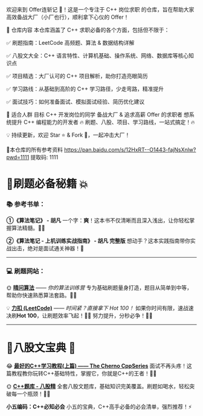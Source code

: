 欢迎来到 Offer连斩记 🎯！这是一个专注于 C++ 岗位求职 的仓库，旨在帮助大家高效备战大厂（小厂也行），顺利拿下心仪的 Offer！

📌 仓库内容
本仓库涵盖了 C++ 求职必备的各个方面，包括但不限于：

✅ 刷题指南：LeetCode 高频题、算法 & 数据结构详解

✅ 八股文大全：C++ 语言特性、计算机基础、操作系统、网络、数据库等核心知识点

✅ 项目精选：大厂认可的 C++ 项目解析，助你打造亮眼简历

✅ 学习路线：从基础到高阶的 C++ 学习路径，少走弯路，精准提升

✅ 面试技巧：如何准备面试、模拟面试经验、简历优化建议

🎯 适合人群
目标 C++ 开发岗位的同学
备战大厂 & 追求高薪 Offer 的求职者
想系统提升 C++ 编程能力的开发者
🔥 刷题、八股、项目、学习路线，一站式搞定！🔥

💡 持续更新，欢迎 Star ⭐ & Fork 🚀，一起冲击大厂！

📌本仓库的所有参考资料
 https://pan.baidu.com/s/12HxRT--O1443-fajNsXnlw?pwd=1111 提取码: 1111

# 📌**刷题必备秘籍** 💥

### 📚 **参考书单：**

**①《算法笔记》 - 胡凡**
一个字：**爽**！这本书不仅清晰而且深入浅出，让你轻松掌握算法精髓。📖💡

**②《算法笔记 - 上机训练实战指南》 - 胡凡 完整版**
想动手？这本实践指南带你实战出击，绝对是面试通关神器！🚀

------

### 💻 **刷题网站：**

🌞 **[晴问算法](https://sunnywhy.com/)** —— *你的算法训练营*
专为基础刷题量身打造，题目从简单到中等，帮助你快速熟悉算法套路。🧠✨

💡 **[力扣 (LeetCode)](https://leetcode.cn/)** —— *时间紧？直接拿下 Hot 100！*
如果你时间有限，速战速决刷**Hot 100**，让刷题效率飞起！💨🔥 努力提升，分秒必争！🚀💪

------

# 📌**八股文宝典** 🎯

😂 **[最好的C++学习教程(上篇) —— The Cherno CppSeries](https://zhuanlan.zhihu.com/p/553387258)**
面试不再头疼！这篇教程教你玩转C++基础特性，掌握它，你就是C++的王者！👑🔥

🌞 **[C++题库 - 八股精](https://www.bagujing.com/)**
全套八股文题库，基础知识完美覆盖。刷题如喝水，轻松突破每一个瓶颈！💪💥

**小五编码：C++必知必会**
小五的宝典，C++高手必备的必会清单，强烈推荐！⚡





